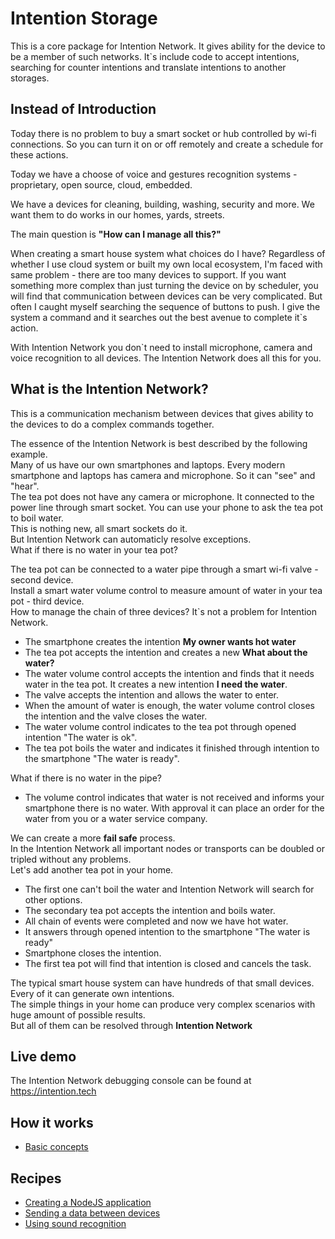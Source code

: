 # Intention Storage
This is a core package for Intention Network. It gives ability for the device
to be a member of such networks.
It`s include code to accept intentions, searching for counter intentions and translate
intentions to another storages. 

## Instead of Introduction
Today there is no problem to buy a smart socket or hub controlled by wi-fi connections.
So you can turn it on or off remotely and create a schedule for these actions.

Today we have a choose of voice and gestures recognition systems - proprietary, 
open source, cloud, embedded.

We have a devices for cleaning, building, washing, security and more.
We want them to do works in our homes, yards, streets.

The main question is **"How can I manage all this?"**

When creating a smart house system what choices do I have?
Regardless of whether I use cloud system or built my own local ecosystem,
I'm faced with same problem - there are too many devices to support. 
If you want something more complex than just turning the device on by 
scheduler, you will find that communication between devices can be 
very complicated.
But often I caught myself searching the sequence of buttons to push. I give the system a command and it searches out the best
avenue to complete it`s action.

With Intention Network you don`t need to install microphone, camera and voice recognition to all devices.
The Intention Network does all this for you.

## What is the Intention Network?
This is a communication mechanism between devices that gives ability to the devices to do a complex commands together. 
 
The essence of the Intention Network is best described by the following example.  
Many of us have our own smartphones and laptops. Every modern smartphone and laptops has camera and microphone.
So it can "see" and "hear".   
The tea pot does not have any camera or microphone. 
It connected to the power line through smart socket. 
You can use your phone to ask the tea pot to boil water.    
This is nothing new, all smart sockets do it.     
But Intention Network can automaticly resolve exceptions.   
What if there is no water in your tea pot?  

The tea pot can be connected to a water pipe through a smart wi-fi valve - second device.      
Install a smart water volume control to measure amount of water in your tea pot - third device.  
How to manage the chain of three devices? It`s not a problem for Intention Network.
* The smartphone creates the intention **My owner wants hot water**
* The tea pot accepts the intention and creates a new **What about the water?**
* The water volume control accepts the intention and finds that it needs water in the tea pot.
It creates a new intention **I need the water**.
* The valve accepts the intention and allows the water to enter. 
* When the amount of water is enough, the water volume control closes the intention and the valve closes the water.
* The water volume control indicates to the tea pot through opened intention "The water is ok".
* The tea pot boils the water and indicates it finished through intention to the smartphone "The water is ready".

What if there is no water in the pipe?

* The volume control indicates that water is not received and informs your smartphone there is no water. 
With approval it can place an order for the water from you or a water service company.
   
We can create a more **fail safe** process.   
In the Intention Network all important nodes or transports can be doubled or tripled
without any problems.   
Let's add another tea pot in your home. 

* The first one can't boil the water and Intention Network will search for other options.
* The secondary tea pot accepts the intention and boils water.
* All chain of events were completed and now we have hot water.
* It answers through opened intention to the smartphone "The water is ready"
* Smartphone closes the intention.
* The first tea pot will find that intention is closed and cancels the task.
 
The typical smart house system can have hundreds of that small devices. Every of it can generate own intentions.     
The simple things in your home can produce very complex scenarios with huge amount of possible results.  
But all of them can be resolved through **Intention Network**

## Live demo
The Intention Network debugging console can be found at https://intention.tech

## How it works
 + [Basic concepts](docs/basic-concepts.md)

## Recipes
+ [Creating a NodeJS application](docs/recipes/creating-nodejs-application.md)
+ [Sending a data between devices](docs/recipes/sending-data-between-devices.md)
+ [Using sound recognition](docs/recipes/using-sound-recognition.md)